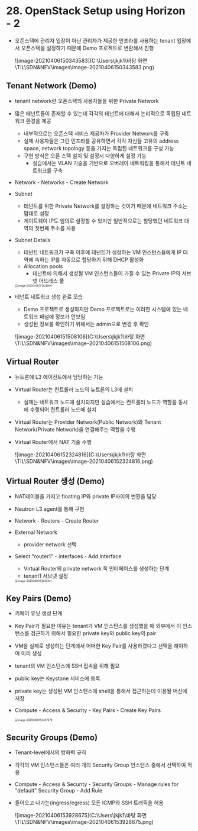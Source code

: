 # 28. OpenStack Setup using Horizon - 2

- 오픈스택에 관리자 입장이 아닌 관리자가 제공한 인프라를 사용하는 tenant 입장에서 오픈스택을 설정하기 때문에 Demo 프로젝트로 변환해서 진행

  ![image-20210406150343583](C:\Users\jkjk1\바탕 화면\TIL\SDN&NFV\images\image-20210406150343583.png)



## Tenant Network (Demo)

- tenant network란 오픈스택의 사용자들을 위한 Private Network

- 많은 테넌트들이 존재할 수 있는데 각각의 테넌트에 대해서 논리적으로 독립된 네트워크 환경을 제공

  - 내부적으로는 오픈스택 서비스 제공자가 Provider Network를 구축
  - 실제 사용자들은 그런 인프라를 공유하면서 각각 자신들 고유의 address space, network topology 등을 가지는 독립된 네트워크를 구성 가능
  - 구현 방식은 오픈 스택 설치 및 설정시 다양하게 설정 가능
    - 실습에서는 VLAN 기술을 기반으로 오버레이 네트워킹을 통해서 테넌트 네트워크를 구축

- Network - Networks - Create Network

- Subnet

  - 테넌트를 위한 Private Network를 설정하는 것이기 때문에 네트워크 주소는 맘대로 설정
  - 게이트웨이 IP도 임의로 설정할 수 있지만 일반적으로는 할당했던 네트워크 대역의 첫번째 주소를 사용

- Subnet Details

  - 테넌트 네트워크가 구축 이후에 테넌트가 생성하는 VM 인스턴스들에게 IP 대역에 속하는 IP를 자동으로 할당하기 위해 DHCP 활성화
  - Allocation pools
    - 테넌트에 의해서 생성될 VM 인스턴스들이 가질 수 있는 Private IP의 서브넷 어드레스 풀

  <img src="C:\Users\jkjk1\바탕 화면\TIL\SDN&NFV\images\image-20210406151325600.png" alt="image-20210406151325600" style="zoom:50%;" />

- 테넌트 네트워크 생성 완료 모습

  - Demo 프로젝트로 생성하지만 Demo 프로젝트로는 이러한 시스템에 있는 네트워크 패널에 정보가 안보임
  - 생성된 정보를 확인하기 위해서는 admin으로 변경 후 확인

  ![image-20210406151508106](C:\Users\jkjk1\바탕 화면\TIL\SDN&NFV\images\image-20210406151508106.png)



## Virtual Router

- 뉴트론에 L3 에이전트에서 담당하는 기능

- Virtual Router는 컨트롤러 노드의 뉴트론의 L3에 설치

  - 실제는 네트워크 노드에 설치되지만 실습에서는 컨트롤러 노드가 역할을 동시에 수행되어 컨트롤러 노드에 설치

- Virtual Router는 Provider Network(Public Network)와 Tenant Network(Private Network)을 연결해주는 역할을 수행

- Virtual Router에서 NAT 기술 수행

  ![image-20210406152324816](C:\Users\jkjk1\바탕 화면\TIL\SDN&NFV\images\image-20210406152324816.png)



## Virtual Router 생성 (Demo)

- NAT테이블을 가지고 floating IP와 private IP사이의 변환을 담당

- Neutron L3 agent를 통해 구현

- Network - Routers - Create Router

- External Network

  - provider network 선택

- Select "router1" - interfaces - Add Interface

  - Virtual Router의 private network 쪽 인터페이스를 생성하는 단계
  - tenant1 서브넷 설정

  <img src="C:\Users\jkjk1\바탕 화면\TIL\SDN&NFV\images\image-20210406152835141.png" alt="image-20210406152835141" style="zoom:50%;" />



## Key Pairs (Demo)

- 키페어 유닛 생성 단계

- Key Pair가 필요한 이유는 tenant가 VM 인스턴스를 생성했을 때 외부에서 이 인스턴스를 접근하기 위해서 필요한 private key와 public key의 pair

- VM을 실제로 생성하는 단계에서 어떠한 Key Pair를 사용하겠다고 선택을 해야하여 미리 생성

- tenant의 VM 인스턴스에 SSH 접속을 위해 필요

- public key는 Keystone 서비스에 등록

- private key는 생성된 VM 인스턴스에 shell을 통해서 접근하는데 이용될 머신에 저장

- Compute - Access & Security - Key Pairs - Create Key Pairs

  <img src="C:\Users\jkjk1\바탕 화면\TIL\SDN&NFV\images\image-20210406153457579.png" alt="image-20210406153457579" style="zoom:50%;" />



## Security Groups (Demo)

- Tenant-level에서의 방화벽 규칙

- 각각의 VM 인스턴스들은 여러 개의 Security Group 인스턴스 중에서 선택하여 적용

- Compute - Access & Security - Security Groups - Manage rules for "default" Security Group - Add Rule

- 들어오고 나가는(ingress/egress) 모든 ICMP와 SSH 트래픽을 허용

  ![image-20210406153928675](C:\Users\jkjk1\바탕 화면\TIL\SDN&NFV\images\image-20210406153928675.png)